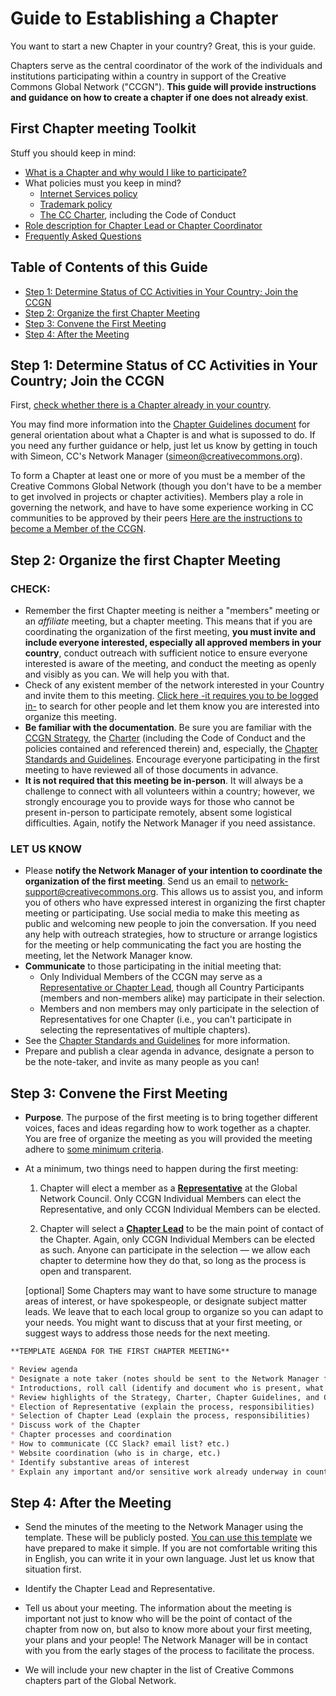 # Guide to Establishing a Chapter

You want to start a new Chapter in your country? Great, this is your guide.

Chapters serve as the central coordinator of the work of the individuals and institutions participating within a country in support of the Creative Commons Global Network ("CCGN"). **This guide will provide instructions and guidance on how to create a chapter if one does not already exist**. 

## First Chapter meeting Toolkit

Stuff you should keep in mind:

* [What is a Chapter and why would I like to participate?](https://github.com/creativecommons/global-network-strategy/blob/master/docs/chapters-standards.md)
* What policies must you keep in mind? 
    * [Internet Services policy](https://github.com/creativecommons/global-network-strategy/blob/master/docs/CCGN_Internet_Services_Policy.md)
    * [Trademark policy](https://creativecommons.org/policies/#trademark)
    * [The CC Charter](https://creativecommons.org/wp-content/uploads/2017/11/Global_Network_Membership_Charter.pdf), including the Code of Conduct
* [Role description for Chapter Lead or Chapter Coordinator](https://github.com/creativecommons/global-network-strategy/blob/master/docs/Role_descriptions_GNC_rep_and_Chapter_lead.md)
* [Frequently Asked Questions](https://network.creativecommons.org/docs-and-faqs/)

## Table of Contents of this Guide

  * [Step 1: Determine Status of CC Activities in Your Country; Join the CCGN](#step-1-determine-status-of-cc-activities-in-your-country-join-the-ccgn)
  * [Step 2: Organize the first Chapter Meeting](#step-2-organize-the-first-chapter-meeting)
  * [Step 3: Convene the First Meeting](#step-3-convene-the-first-meeting)
  * [Step 4: After the Meeting](#step-4-after-the-meeting)


## Step 1: Determine Status of CC Activities in Your Country; Join the CCGN

First, [check whether there is a Chapter already in your country](https://network.creativecommons.org/chapters).

You may find more information into the [Chapter Guidelines document](https://github.com/creativecommons/global-network-strategy/blob/master/docs/chapters-standards.md) for general orientation about what a Chapter is and what is supossed to do. If you need any further guidance or help, just let us know by getting in touch with Simeon, CC's Network Manager (simeon@creativecommons.org).

To form a Chapter at least one or more of you must be a member of the Creative Commons Global Network (though you don't have to be a member to get involved in projects or chapter activities). Members play a role in governing the network, and have to have some experience working in CC communities to be approved by their peers [Here are the instructions to become a Member of the CCGN](https://network.creativecommons.org/sign-up/individual/). 

## Step 2: Organize the first Chapter Meeting

### CHECK: 

* Remember the first Chapter meeting is neither a "members" meeting or an _affiliate_ meeting, but a chapter meeting. This means that if you are coordinating the organization of the first meeting, **you must invite and include everyone interested, especially all approved members in your country**, conduct outreach with sufficient notice to ensure everyone interested is aware of the meeting, and conduct the meeting as openly and visibly as you can. We will help you with that. 
* Check of any existent member of the network interested in your Country and invite them to this meeting. [Click here -it requires you to be logged in-](https://network.creativecommons.org/search-members-chapter-interest/) to search for other people and let them know you are interested into organize this meeting. 
* **Be familiar with the documentation**. Be sure you are familiar with the [CCGN Strategy](https://github.com/creativecommons/global-network-strategy/blob/master/GlobalNetworkStrategy-Final.md), the [Charter](https://github.com/creativecommons/global-network-strategy/blob/master/docs/Global_Network_Membership_Charter.md) (including the Code of Conduct and the policies contained and referenced therein) and, especially, the [Chapter Standards and Guidelines](https://github.com/creativecommons/global-network-strategy/blob/master/docs/chapters-standards.md). Encourage everyone participating in the first meeting to have reviewed all of those documents in advance. 
* **It is not required that this meeting be in-person**. It will always be a challenge to connect with all volunteers within a country; however, we strongly encourage you to provide ways for those who cannot be present in-person to participate remotely, absent some logistical difficulties. Again, notify the Network Manager if you need assistance.

### LET US KNOW

* Please **notify the Network Manager of your intention to coordinate the organization of the first meeting**. Send us an email to [network-support@creativecommons.org](mailto:network-support@creativecommons.org). This allows us to assist you, and inform you of others who have expressed interest in organizing the first chapter meeting or participating. Use social media to make this meeting as public and welcoming new people to join the conversation. If you need any help with outreach strategies, how to structure or arrange logistics for the meeting or help communicating the fact you are hosting the meeting, let the Network Manager know. 
* **Communicate** to those participating in the initial meeting that:
	* Only Individual Members of the CCGN may serve as a [Representative or Chapter Lead](https://github.com/creativecommons/global-network-strategy/blob/master/docs/Role_descriptions_GNC_rep_and_Chapter_lead.md), though all Country Participants (members and non-members alike) may participate in their selection. 
	* Members and non members may only participate in the selection of Representatives for one Chapter (i.e., you can't participate in selecting the representatives of multiple chapters).
* See the [Chapter Standards and Guidelines](https://github.com/creativecommons/global-network-strategy/blob/master/docs/chapters-standards.md) for more information.
* Prepare and publish a clear agenda in advance, designate a person to be the note-taker, and invite as many people as you can!

## Step 3: Convene the First Meeting

* **Purpose**. The purpose of the first meeting is to bring together different voices, faces and ideas regarding how to work together as a chapter. You are free of organize the meeting as you will provided the meeting adhere to [some minimum criteria](https://github.com/creativecommons/global-network-strategy/blob/master/docs/chapters-standards.md). 

* At a minimum, two things need to happen during the first meeting:

    1. Chapter will elect a member as a [**Representative**](https://github.com/creativecommons/global-network-strategy/blob/master/docs/Role_descriptions_GNC_rep_and_Chapter_lead.md) at the Global Network Council. Only CCGN Individual Members can elect the Representative, and only CCGN Individual Members can be elected.

    2. Chapter will select a [**Chapter Lead**](https://github.com/creativecommons/global-network-strategy/blob/master/docs/Role_descriptions_GNC_rep_and_Chapter_lead.md) to be the main point of contact of the Chapter. Again, only CCGN Individual Members can be elected as such. Anyone can participate in the selection — we allow each chapter to determine how they do that, so long as the process is open and transparent.
    
    [optional] Some Chapters may want to have some structure to manage areas of interest, or have spokespeople, or designate subject matter leads. We leave that to each local group to organize so you can adapt to your needs. You might want to discuss that at your first meeting, or suggest ways to address those needs for the next meeting.

```markdown
**TEMPLATE AGENDA FOR THE FIRST CHAPTER MEETING**

* Review agenda
* Designate a note taker (notes should be sent to the Network Manager for publication [on the CCGN website](https://network.creativecommons.org) promptly following the meeting)
* Introductions, roll call (identify and document who is present, what their interests are, etc.)
* Review highlights of the Strategy, Charter, Chapter Guidelines, and Codes of Conduct
* Election of Representative (explain the process, responsibilities)
* Selection of Chapter Lead (explain the process, responsibilities)
* Discuss work of the Chapter
* Chapter processes and coordination
* How to communicate (CC Slack? email list? etc.)
* Website coordination (who is in charge, etc.)
* Identify substantive areas of interest
* Explain any important and/or sensitive work already underway in country, and persons on point for those efforts
```

## Step 4: After the Meeting

* Send the minutes of the meeting to the Network Manager using the template. These will be publicly posted. [You can use this template](https://docs.google.com/document/d/1Iu-6wzAbeWmqTr7CRY59zHbLHTsbvKVx_dy2A-OcWaU/edit?usp=sharing) we have prepared to make it simple. If you are not comfortable writing this in English, you can write it in your own language. Just let us know that situation first. 

* Identify the Chapter Lead and Representative.

* Tell us about your meeting. The information about the meeting is important not just to know who will be the point of contact of the chapter from now on, but also to know more about your first meeting, your plans and your people! The Network Manager will be in contact with you from the early stages of the process to facilitate the process.

* We will include your new chapter in the list of Creative Commons chapters part of the Global Network.

